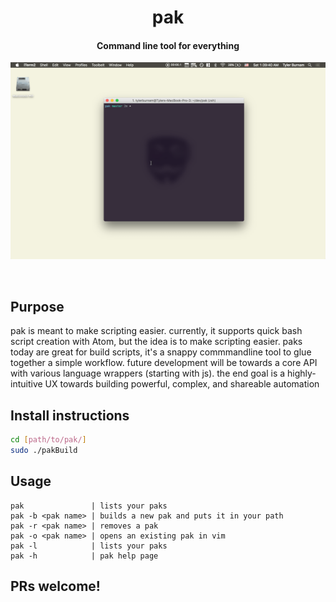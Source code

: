 <h1 align="center">pak</h1>
<h4 align="center">Command line tool for everything</h4>
<p align="center"> 
<img src="https://github.com/tburnam/pak/blob/master/usage.gif">
</p>
<br>

## Purpose
pak is meant to make scripting easier. currently, it supports quick bash script creation with Atom, but the idea is to make scripting easier. paks today are great for build scripts, it's a snappy commmandline tool to glue together a simple workflow. future development will be towards a core API with various language wrappers (starting with js). the end goal is a highly-intuitive UX towards building powerful, complex, and shareable automation

## Install instructions
```bash
cd [path/to/pak/]
sudo ./pakBuild
```

## Usage
```
pak               | lists your paks
pak -b <pak name> | builds a new pak and puts it in your path
pak -r <pak name> | removes a pak
pak -o <pak name> | opens an existing pak in vim
pak -l            | lists your paks
pak -h            | pak help page
```

## PRs welcome!
